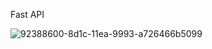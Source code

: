 Fast API

![92388600-8d1c-11ea-9993-a726466b5099](https://github.com/user-attachments/assets/d63762e8-b5de-4d7f-b837-0989bfe43143)
